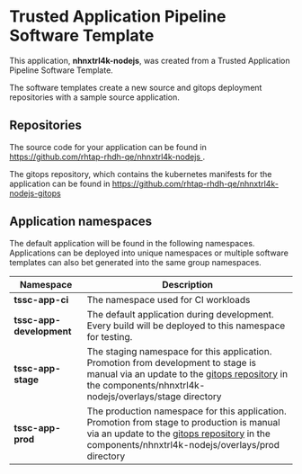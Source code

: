 # Trusted Application Pipeline Software Template

This application, **nhnxtrl4k-nodejs**, was created from a Trusted Application Pipeline Software Template.

The software templates create a new source and gitops deployment repositories with a sample source application. 

## Repositories

The source code for your application can be found in [https://github.com/rhtap-rhdh-qe/nhnxtrl4k-nodejs ](https://github.com/rhtap-rhdh-qe/nhnxtrl4k-nodejs ).
 
The gitops repository, which contains the kubernetes manifests for the application can be found in 
[https://github.com/rhtap-rhdh-qe/nhnxtrl4k-nodejs-gitops ](https://github.com/rhtap-rhdh-qe/nhnxtrl4k-nodejs-gitops ) 

## Application namespaces 

The default application will be found in the following namespaces. Applications can be deployed into unique namespaces or multiple software templates can also bet generated into the same group namespaces.  

|  Namespace   |  Description   |  
| -------- | -------- |
| **tssc-app-ci** | The namespace used for CI workloads |
| **tssc-app-development** | The default application during development. Every build will be deployed to this namespace for testing. |
| **tssc-app-stage** | The staging namespace for this application. Promotion from development to stage is manual via an update to the [gitops repository](https://github.com/rhtap-rhdh-qe/nhnxtrl4k-nodejs-gitops ) in the components/nhnxtrl4k-nodejs/overlays/stage directory |
| **tssc-app-prod** | The production namespace for this application. Promotion from stage to production is manual via an update to the [gitops repository](https://github.com/rhtap-rhdh-qe/nhnxtrl4k-nodejs-gitops ) in the components/nhnxtrl4k-nodejs/overlays/prod directory |
